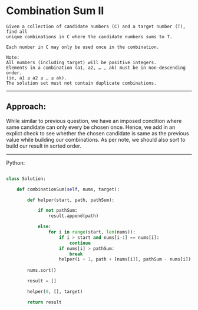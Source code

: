 # Combination Sum II

    Given a collection of candidate numbers (C) and a target number (T), find all
    unique combinations in C where the candidate numbers sums to T.

    Each number in C may only be used once in the combination.

    Note:
    All numbers (including target) will be positive integers.
    Elements in a combination (a1, a2, … , ak) must be in non-descending order.
    (ie, a1 ≤ a2 ≤ … ≤ ak).
    The solution set must not contain duplicate combinations.

---

## Approach:

While similar to previous question, we have an imposed condition where
same candidate can only every be chosen once. Hence, we add in an explict check
to see whether the chosen candidate is same as the previous value while
building our combinations. As per note, we should also sort to build our result
in sorted order.

---

Python:

```python

class Solution:

    def combinationSum(self, nums, target):

        def helper(start, path, pathSum):

            if not pathSum:
                result.append(path)

            else:
                for i in range(start, len(nums)):
                    if i > start and nums[i-1] == nums[i]:
                        continue
                    if nums[i] > pathSum:
                        break
                    helper(i + 1, path + [nums[i]], pathSum - nums[i])
        
        nums.sort()

        result = []

        helper(0, [], target)

        return result
```

